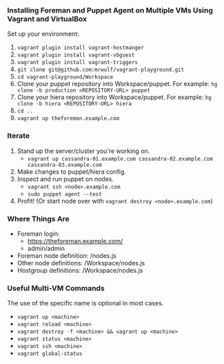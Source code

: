 ### Installing Foreman and Puppet Agent on Multiple VMs Using Vagrant and VirtualBox
Set up your environment:
1.	`vagrant plugin install vagrant-hostmanger`
1.	`vagrant plugin install vagrant-vbguest`
1.	`vagrant plugin install vagrant-triggers`
1.	`git clone git@github.com:mrwulf/vagrant-playground.git`
1.	`cd vagrant-playground/Workspace`
1.	Clone your puppet repository into Workspace/puppet. For example: `hg clone -b production <REPOSITORY-URL> puppet`
1.	Clone your hiera repository into Workspace/puppet. For example: `hg clone -b hiera <REPOSITORY-URL> hiera`
1.	`cd ..`
1.	`vagrant up theforeman.example.com`

### Iterate
1. Stand up the server/cluster you're working on. 
   * `vagrant up cassandra-01.example.com cassandra-02.example.com cassandra-03.example.com`
1. Make changes to puppet/hiera config.
1. Inspect and run puppet on nodes.
   * `vagrant ssh <node>.example.com`
   * `sudo puppet agent --test`
1. Profit! (Or start node over with `vagrant destroy <node>.example.com`)

### Where Things Are
* Foreman login:
   * https://theforeman.example.com/
   * admin/admin
* Foreman node definition: /nodes.js
* Other node definitions: /Workspace/nodes.js
* Hostgroup definitions: /Workspace/nodes.js

### Useful Multi-VM Commands
The use of the specific <machine> name is optional in most cases.
* `vagrant up <machine>`
* `vagrant reload <machine>`
* `vagrant destroy -f <machine> && vagrant up <machine>`
* `vagrant status <machine>`
* `vagrant ssh <machine>`
* `vagrant global-status`
